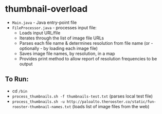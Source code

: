 # thumbnail-overload

* ``Main.java`` - Java entry-point file
* ``FileProcessor.java`` - processes input file:
  * Loads input URL/file
  * Iterates through the list of image file URLs
  * Parses each file name & determines resolution from file name (or - optionally - by loading each image file)
  * Saves image file names, by resolution, in a map
  * Provides print method to allow report of resolution frequencies to be output

## To Run:

* cd ``/bin``
* ``process_thumbnails.sh -f thumbnails-test.txt`` (parses local test file)
* ``process_thumbnails.sh -u http://paloalto.therooster.co/static/fun-rooster-thumbnail-names.txt`` (loads list of image files from the web)

